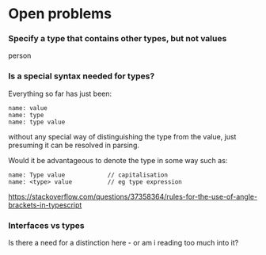 Open problems
=============





### Specify a type that contains other types, but not values


person



### Is a special syntax needed for types?

Everything so far has just been:

	name: value
	name: type
	name: type value

without any special way of distinguishing the type from the value, just presuming it can be resolved in parsing.

Would it be advantageous to denote the type in some way such as:

	name: Type value			// capitalisation
	name: <type> value			// eg type expression

https://stackoverflow.com/questions/37358364/rules-for-the-use-of-angle-brackets-in-typescript


### Interfaces vs types
Is there a need for a distinction here - or am i reading too much into it?
